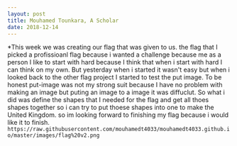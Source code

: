 ```yaml
---
layout: post
title: Mouhamed Tounkara, A Scholar 
date: 2018-12-14
---
```

*This week we was creating our flag that was given to us. the flag that I picked a profissioanl flag because i wanted a challenge because me as a person I like to start with hard because I think that when i start with hard I can think on my own. But yesterday when i started it wasn't easy but when i looked back to the other flag project I started to test the put image. To be honest put-image was not my strong suit because I have no problem with making an image but puting an image to a image it was diffuclut. So what i did was define the shapes that I needed for the flag and get all thoes shapes together so i can try to put thoese shapes into one to make the United Kingdom. so im looking forward to finishing my flag because i would like it to finish.
```https://raw.githubusercontent.com/mouhamedt4033/mouhamedt4033.github.io/master/images/flag%20v2.png```
